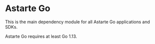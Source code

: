 # Astarte Go

This is the main dependency module for all Astarte Go applications and SDKs.

Astarte Go requires at least Go 1.13.
